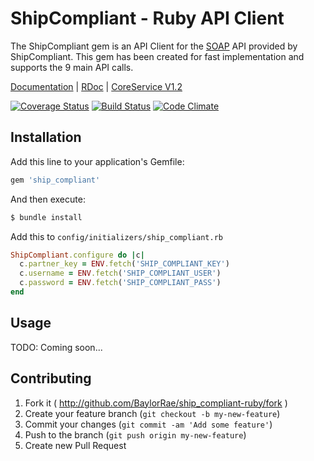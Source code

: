 # ShipCompliant - Ruby API Client

The ShipCompliant gem is an API Client for the [SOAP][soap_wiki] API provided by
ShipCompliant. This gem has been created for fast implementation and supports
the 9 main API calls.

[Documentation][documentation_path] | [RDoc][rdoc_path] | [CoreService V1.2][core_service_path]

[![Coverage Status]][coveralls_status] [![Build Status]][travis_status] [![Code Climate]][code_gpa]

## Installation

Add this line to your application's Gemfile:

```ruby
gem 'ship_compliant'
```

And then execute:

```bash
$ bundle install
```

Add this to `config/initializers/ship_compliant.rb`

```ruby
ShipCompliant.configure do |c|
  c.partner_key = ENV.fetch('SHIP_COMPLIANT_KEY')
  c.username = ENV.fetch('SHIP_COMPLIANT_USER')
  c.password = ENV.fetch('SHIP_COMPLIANT_PASS')
end
```

## Usage

TODO: Coming soon...

## Contributing

1. Fork it ( http://github.com/BaylorRae/ship_compliant-ruby/fork )
2. Create your feature branch (`git checkout -b my-new-feature`)
3. Commit your changes (`git commit -am 'Add some feature'`)
4. Push to the branch (`git push origin my-new-feature`)
5. Create new Pull Request

[soap_wiki]: http://en.wikipedia.org/wiki/SOAP

<!-- Documenation Links -->
[documentation_path]: http://baylorrae.github.io/ship_compliant-ruby/documentation/
[rdoc_path]: http://baylorrae.github.io/ship_compliant-ruby/rdoc/
[core_service_path]: https://shipcompliant.desk.com/customer/portal/articles/1451976-api-coreservice-v1-2?b_id=2759

<!-- Status Badges -->
[Coverage Status]: https://coveralls.io/repos/ShipCompliant/ship_compliant-ruby/badge.png?branch=master
[coveralls_status]: https://coveralls.io/r/ShipCompliant/ship_compliant-ruby?branch=master

[Build Status]: https://travis-ci.org/ShipCompliant/ship_compliant-ruby.png?branch=master
[travis_status]: https://travis-ci.org/ShipCompliant/ship_compliant-ruby

[Code Climate]: https://codeclimate.com/github/ShipCompliant/ship_compliant-ruby.png
[code_gpa]: https://codeclimate.com/github/ShipCompliant/ship_compliant-ruby
